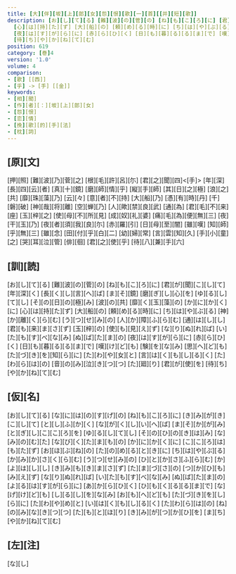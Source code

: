 ```yaml
---
title: [大][伴][坂][上][郎][女][怨][恨][歌][一][首][[并][短][歌]]
description: [お][し][て][る] [難][波][の][菅][の] [ね][も][こ][ろ][に] [君][が][聞][こ][し][て] [年][深][く] [長][く][し][言][へ][ば] [ま][そ][鏡] [磨][ぎ][し][心][を] [ゆ][る][し][て][し] [そ][の][日][の][極][み] [波][の][共] [靡][く][玉][藻][の] [か][に][か][く][に]
  [心][は][持][た][ず] [大][船][の] [頼][め][る][時][に] [ち][は][や][ぶ][る] [神][か][離][く][ら][む] [う][つ][せ][み][の] [人][か][障][ふ][ら][む] [通][は][し][し] [君][も][来][ま][さ][ず] [玉][梓][の] [使][も][見][え][ず] [な][り][ぬ][れ][ば] [い][た][も][す][べ][な][み] [ぬ][ば][た][ま][の]
  [夜][は][す][が][ら][に] [赤][ら][ひ][く] [日][も][暮][る][る][ま][で] [嘆][け][ど][も] [験][を][な][み] [思][へ][ど][も] [た][づ][き][を][知][ら][に] [た][わ][や][女][と] [言][は][く][も][し][る][く] [た][わ][ら][は][の] [音][の][み][泣][き][つ][つ] [た][廻][り] [君][が][使][を]
  [待][ち][や][か][ね][て][む]
position: 619
category: [巻]4
version: '1.0'
volume: 4
comparison:
- [歌] [[西]]
- [乎] -> [手] [[金]]
keywords:
- [相][聞]
- [作][者][：][坂][上][郎][女]
- [怨][恨]
- [恋][情]
- [挽][歌][的][手][法]
- [枕][詞]
---
```


## [原][文]

[押][照] [難][波][乃][菅][之] [根][毛][許][呂][尓] [君][之][聞][四]<[手]> [年][深] [長][四][云][者] [真][十][鏡] [磨][師][情][乎] [縦][手][師] [其][日][之][極] [浪][之][共] [靡][珠][藻][乃] [云][々] [意][者][不][持] [大][船][乃] [憑][有][時][丹] [千][磐][破] [神][哉][将][離] [空][蝉][乃] [人][歟][禁][良][武] [通][為] [君][毛][不][来][座] [玉][梓][之] [使][母][不][所][見] [成][奴][礼][婆] [痛][毛][為][便][無][三] [夜][干][玉][乃] [夜][者][須][我][良][尓] [赤][羅][引] [日][母][至][闇] [雖][嘆] [知][師][乎][無][三] [雖][念] [田][付][乎][白][二] [幼][婦][常] [言][雲][知][久] [手][小][童][之] [哭][耳][泣][管] [俳][徊] [君][之][使][乎] [待][八][兼][手][六]

## [訓][読]

[お][し][て][る] [難][波][の][菅][の] [ね][も][こ][ろ][に] [君][が][聞][こ][し][て] [年][深][く] [長][く][し][言][へ][ば] [ま][そ][鏡] [磨][ぎ][し][心][を] [ゆ][る][し][て][し] [そ][の][日][の][極][み] [波][の][共] [靡][く][玉][藻][の] [か][に][か][く][に] [心][は][持][た][ず] [大][船][の] [頼][め][る][時][に] [ち][は][や][ぶ][る] [神][か][離][く][ら][む] [う][つ][せ][み][の] [人][か][障][ふ][ら][む] [通][は][し][し] [君][も][来][ま][さ][ず] [玉][梓][の] [使][も][見][え][ず] [な][り][ぬ][れ][ば] [い][た][も][す][べ][な][み] [ぬ][ば][た][ま][の] [夜][は][す][が][ら][に] [赤][ら][ひ][く] [日][も][暮][る][る][ま][で] [嘆][け][ど][も] [験][を][な][み] [思][へ][ど][も] [た][づ][き][を][知][ら][に] [た][わ][や][女][と] [言][は][く][も][し][る][く] [た][わ][ら][は][の] [音][の][み][泣][き][つ][つ] [た][廻][り] [君][が][使][を] [待][ち][や][か][ね][て][む]

## [仮][名]

[お][し][て][る] [な][に][は][の][す][げ][の] [ね][も][こ][ろ][に] [き][み][が][き][こ][し][て] [と][し][ふ][か][く] [な][が][く][し][い][へ][ば] [ま][そ][か][が][み] [と][ぎ][し][こ][こ][ろ][を] [ゆ][る][し][て][し] [そ][の][ひ][の][き][は][み] [な][み][の][む][た] [な][び][く][た][ま][も][の] [か][に][か][く][に] [こ][こ][ろ][は][も][た][ず] [お][ほ][ぶ][ね][の] [た][の][め][る][と][き][に] [ち][は][や][ぶ][る] [か][み][か][さ][く][ら][む] [う][つ][せ][み][の] [ひ][と][か][さ][ふ][ら][む] [か][よ][は][し][し] [き][み][も][き][ま][さ][ず] [た][ま][づ][さ][の] [つ][か][ひ][も][み][え][ず] [な][り][ぬ][れ][ば] [い][た][も][す][べ][な][み] [ぬ][ば][た][ま][の] [よ][る][は][す][が][ら][に] [あ][か][ら][ひ][く] [ひ][も][く][る][る][ま][で] [な][げ][け][ど][も] [し][る][し][を][な][み] [お][も][へ][ど][も] [た][づ][き][を][し][ら][に] [た][わ][や][め][と] [い][は][く][も][し][る][く] [た][わ][ら][は][の] [ね][の][み][な][き][つ][つ] [た][も][と][ほ][り] [き][み][が][つ][か][ひ][を] [ま][ち][や][か][ね][て][む]

## [左][注]

[な][し]
